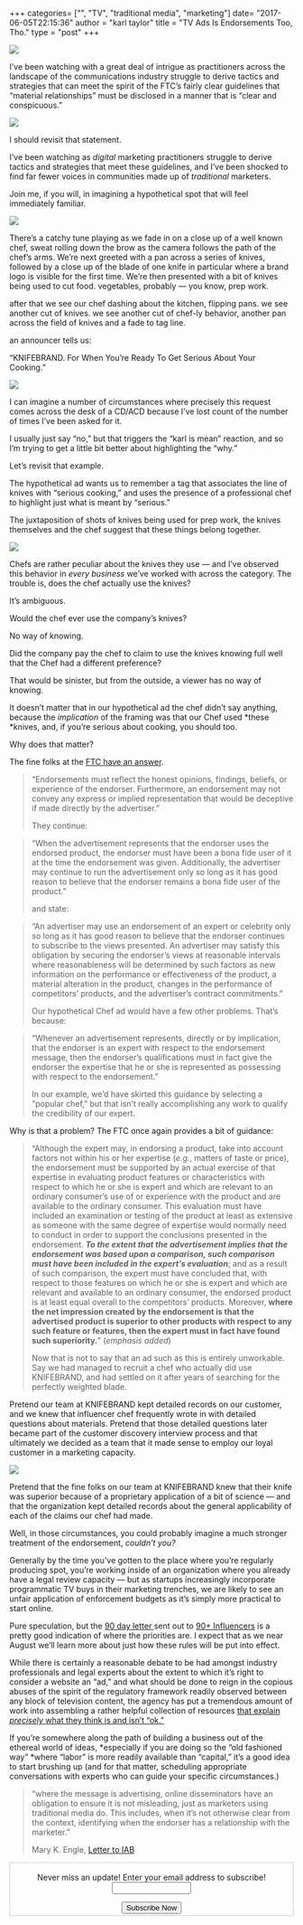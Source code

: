+++
categories= ["", "TV", "traditional media", "marketing"]
date= "2017-06-05T22:15:36"
author = "karl taylor"
title = "TV Ads Is Endorsements Too, Tho."
type = "post"
+++

  ![](https://raw.githubusercontent.com/karljtaylor/kjt/blog/content/assets/263a3-1guktuaxbt-iwtuww11_qdq.png)  


 I’ve been watching with a great deal of intrigue as practitioners across the landscape of the communications industry struggle to derive tactics and strategies that can meet the spirit of the FTC’s fairly clear guidelines that “material relationships” must be disclosed in a manner that is “clear and conspicuous.”

  ![](https://raw.githubusercontent.com/karljtaylor/kjt/blog/content/assets/27e89-1fejof_g6dcjhh-xaputeqw.jpeg)  


 I should revisit that statement.

 I’ve been watching as *digital* marketing practitioners struggle to derive tactics and strategies that meet these guidelines, and I’ve been shocked to find far fewer voices in communities made up of *traditional* marketers.

 Join me, if you will, in imagining a hypothetical spot that will feel immediately familiar.

  ![](https://raw.githubusercontent.com/karljtaylor/kjt/blog/content/assets/84e32-1kvkaoi92xuxp06pp7gbvzw.png)  


  There’s a catchy tune playing as we fade in on a close up of a well known chef, sweat rolling down the brow as the camera follows the path of the chef’s arms. We’re next greeted with a pan across a series of knives, followed by a close up of the blade of one knife in particular where a brand logo is visible for the first time. We’re then presented with a bit of knives being used to cut food. vegetables, probably — you know, prep work.

 after that we see our chef dashing about the kitchen, flipping pans. we see another cut of knives. we see another cut of chef-ly behavior, another pan across the field of knives and a fade to tag line.

 an announcer tells us:

 “KNIFEBRAND. For When You’re Ready To Get Serious About Your Cooking.”

   ![](https://raw.githubusercontent.com/karljtaylor/kjt/blog/content/assets/df2ca-1vbexqdsfleuaq_d2synpjg.png)  


 I can imagine a number of circumstances where precisely this request comes across the desk of a CD/ACD because I’ve lost count of the number of times I’ve been asked for it.

 I usually just say “no,” but that triggers the “karl is mean” reaction, and so I’m trying to get a little bit better about highlighting the “why.”

 Let’s revisit that example.

 The hypothetical ad wants us to remember a tag that associates the line of knives with “serious cooking,” and uses the presence of a professional chef to highlight just what is meant by “serious.”

 The juxtaposition of shots of knives being used for prep work, the knives themselves and the chef suggest that these things belong together.

  ![](https://raw.githubusercontent.com/karljtaylor/kjt/blog/content/assets/d3d9e-1r9r1g54ih4w5uz4sjzmjvg.jpeg)  


 Chefs are rather peculiar about the knives they use — and I’ve observed this behavior in *every business* we’ve worked with across the category. The trouble is, does the chef actually use the knives?

 It’s ambiguous.

 Would the chef ever use the company’s knives?

 No way of knowing.

 Did the company pay the chef to claim to use the knives knowing full well that the Chef had a different preference?

 That would be sinister, but from the outside, a viewer has no way of knowing.

 It doesn’t matter that in our hypothetical ad the chef didn’t say anything, because the *implication* of the framing was that our Chef used *these *knives, and, if you’re serious about cooking, you should too.

 Why does that matter?

 The fine folks at the [FTC have an answer](https://www.ecfr.gov/cgi-bin/text-idx?SID=701066299822530421fece37367c91d3&mc=true&node=pt16.1.255&rgn=div5).


> “Endorsements must reflect the honest opinions, findings, beliefs, or experience of the endorser. Furthermore, an endorsement may not convey any express or implied representation that would be deceptive if made directly by the advertiser.”
>
>  They continue:


> “When the advertisement represents that the endorser uses the endorsed product, the endorser must have been a bona fide user of it at the time the endorsement was given. Additionally, the advertiser may continue to run the advertisement only so long as it has good reason to believe that the endorser remains a bona fide user of the product.”
>
>  and state:


> “An advertiser may use an endorsement of an expert or celebrity only so long as it has good reason to believe that the endorser continues to subscribe to the views presented. An advertiser may satisfy this obligation by securing the endorser’s views at reasonable intervals where reasonableness will be determined by such factors as new information on the performance or effectiveness of the product, a material alteration in the product, changes in the performance of competitors’ products, and the advertiser’s contract commitments.”
>
>  Our hypothetical Chef ad would have a few other problems. That’s because:


> “Whenever an advertisement represents, directly or by implication, that the endorser is an expert with respect to the endorsement message, then the endorser’s qualifications must in fact give the endorser the expertise that he or she is represented as possessing with respect to the endorsement.”
>
>  In our example, we’d have skirted this guidance by selecting a “popular chef,” but that isn’t really accomplishing any work to qualify the credibility of our expert.

 Why is that a problem? The FTC once again provides a bit of guidance:


> “Although the expert may, in endorsing a product, take into account factors not within his or her expertise (*e.g.*, matters of taste or price), the endorsement must be supported by an actual exercise of that expertise in evaluating product features or characteristics with respect to which he or she is expert and which are relevant to an ordinary consumer’s use of or experience with the product and are available to the ordinary consumer. This evaluation must have included an examination or testing of the product at least as extensive as someone with the same degree of expertise would normally need to conduct in order to support the conclusions presented in the endorsement. ***To the extent that the advertisement implies that the endorsement was based upon a comparison, such comparison must have been included in the expert’s evaluation***; and as a result of such comparison, the expert must have concluded that, with respect to those features on which he or she is expert and which are relevant and available to an ordinary consumer, the endorsed product is at least equal overall to the competitors’ products. Moreover, **where the net impression created by the endorsement is that the advertised product is superior to other products with respect to any such feature or features, then the expert must in fact have found such superiority.**” (*emphasis added*)
>
>  Now that is not to say that an ad such as this is entirely unworkable. Say we had managed to recruit a chef who actually did use KNIFEBRAND, and had settled on it after years of searching for the perfectly weighted blade.

 Pretend our team at KNIFEBRAND kept detailed records on our customer, and we knew that influencer chef frequently wrote in with detailed questions about materials. Pretend that those detailed questions later became part of the customer discovery interview process and that ultimately we decided as a team that it made sense to employ our loyal customer in a marketing capacity.

  ![](https://raw.githubusercontent.com/karljtaylor/kjt/blog/content/assets/40ca3-10rstifrrefgb6f8ulwjmcg.jpeg)  


 Pretend that the fine folks on our team at KNIFEBRAND knew that their knife was superior because of a proprietary application of a bit of science — and that the organization kept detailed records about the general applicability of each of the claims our chef had made.

 Well, in those circumstances, you could probably imagine a much stronger treatment of the endorsement, *couldn’t you?*

 Generally by the time you’ve gotten to the place where you’re regularly producing spot, you’re working inside of an organization where you already have a legal review capacity — but as startups increasingly incorporate programmatic TV buys in their marketing trenches, we are likely to see an unfair application of enforcement budgets as it’s simply more practical to start online.

 Pure speculation, but the [90 day letter ](https://www.ftc.gov/system/files/attachments/press-releases/ftc-staff-reminds-influencers-brands-clearly-disclose-relationship/influencer_template.pdf)sent out to [90+ Influencers](http://www.law.com/sites/almstaff/2017/05/04/who-got-those-social-influencer-letters-from-the-ftc-read-the-full-list/?slreturn=20170505172020) is a pretty good indication of where the priorities are. I expect that as we near August we’ll learn more about just how these rules will be put into effect.

 While there is certainly a reasonable debate to be had amongst industry professionals and legal experts about the extent to which it’s right to consider a website an “ad,” and what should be done to reign in the copious abuses of the spirit of the regulatory framework readily observed between any block of television content, the agency has put a tremendous amount of work into assembling a rather helpful collection of resources [that explain *precisely* what they think is and isn’t “ok.”](https://www.ftc.gov/tips-advice/business-center/advertising-and-marketing)

 If you’re somewhere along the path of building a business out of the ethereal world of ideas, *especially if you are doing so the “old fashioned way” *where “labor” is more readily available than “capital,” it’s a good idea to start brushing up (and for that matter, scheduling appropriate conversations with experts who can guide your specific circumstances.)


> “where the message is advertising, online disseminators have an obligation to ensure it is not misleading, just as marketers using traditional media do. This includes, when it’s not otherwise clear from the context, identifying when the endorser has a relationship with the marketer.”
>
>  
> Mary K. Engle, [Letter to IAB](https://www.ftc.gov/system/files/documents/closing_letters/letter-interactive-advertising-bureau-ftc-endorsement-guides/091030endorsementguides.pdf)
>
>  



  <form style="border:1px solid #ccc;padding:3px;text-align: center;" action="https://tinyletter.com/karljtaylor" method="post" target="popupwindow" onsubmit="window.open('https://tinyletter.com/karljtaylor', 'popupwindow', 'scrollbars=yes,width=800,height=600');return true" _lpchecked="1">
   <p style="
    display: flex;
    align-items: center;
    flex-direction: column;
"><label for="tlemail">Never miss an update! Enter your email address to subscribe!</label>
     <input type="text" name="email" id="tlemail" style="
    width: 140px;
"></p>
   <input type="hidden" value="1" name="embed"><input type="submit" value="Subscribe Now">
</form>
